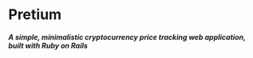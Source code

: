 # Pretium
##### A simple, minimalistic cryptocurrency price tracking web application, built with Ruby on Rails
